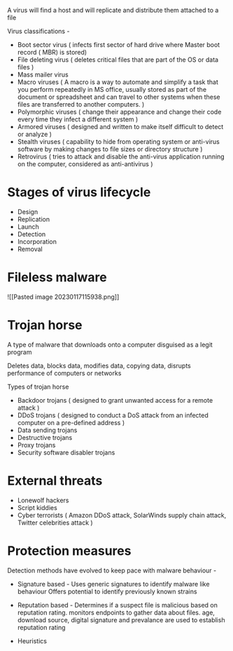 
A virus will find a host and will replicate and distribute them attached to a file

Virus classifications - 
* Boot sector virus ( infects first sector of hard drive where Master boot record ( MBR) is stored)
* File deleting virus ( deletes critical files that are part of the OS or data files )
* Mass mailer virus 
* Macro viruses  ( A macro is a way to automate and simplify a task that you perform repeatedly in MS office, usually stored as part of the document or spreadsheet and can travel to other systems when these files are transferred to another computers. )
* Polymorphic viruses ( change their appearance and change their code every time they infect a different system )
* Armored viruses ( designed and written to make itself difficult to detect or analyze )
* Stealth viruses ( capability to hide from operating system or anti-virus software by making changes to file sizes or directory structure )
* Retrovirus ( tries to attack and disable the anti-virus application running on the computer, considered as anti-antivirus )

# Stages of virus lifecycle 

* Design
* Replication
* Launch
* Detection
* Incorporation
* Removal

# Fileless malware

![[Pasted image 20230117115938.png]]

# Trojan horse

A type of malware that downloads onto a computer disguised as a legit program

Deletes data, blocks data, modifies data, copying data, disrupts performance of computers or networks 

Types of trojan horse
* Backdoor trojans ( designed to grant unwanted access for a remote attack )
* DDoS trojans ( designed to conduct a DoS attack from an infected computer on a pre-defined address )
* Data sending trojans
* Destructive trojans 
* Proxy trojans
* Security software disabler trojans

# External threats

* Lonewolf hackers
* Script kiddies
* Cyber terrorists ( Amazon DDoS attack, SolarWinds supply chain attack, Twitter celebrities attack )

# Protection measures

Detection methods have evolved to keep pace with malware behaviour - 
* Signature based - Uses generic signatures to identify malware like behaviour
Offers potential to identify previously known strains

* Reputation based - Determines if a suspect file is malicious based on reputation rating. monitors endpoints to gather data about files. age, download source, digital signature and prevalance are used to establish reputation rating 

* Heuristics
